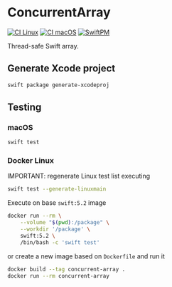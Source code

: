 # ConcurrentArray

[![CI Linux](https://github.com/horothesun/ConcurrentArray/workflows/CI%20Linux/badge.svg)](https://github.com/horothesun/ConcurrentArray/blob/master/.github/workflows/ci-linux.yml)
[![CI macOS](https://github.com/horothesun/ConcurrentArray/workflows/CI%20macOS/badge.svg)](https://github.com/horothesun/ConcurrentArray/blob/master/.github/workflows/ci-macos.yml)
[![SwiftPM](https://img.shields.io/badge/SwiftPM-Compatible-brightgreen.svg)](https://swift.org/package-manager/)

Thread-safe Swift array.

## Generate Xcode project

```bash
swift package generate-xcodeproj
```

## Testing

### macOS

```bash
swift test
```

### Docker Linux

IMPORTANT: regenerate Linux test list executing

```bash
swift test --generate-linuxmain
```

Execute on base `swift:5.2` image

```bash
docker run --rm \
    --volume "$(pwd):/package" \
    --workdir '/package' \
    swift:5.2 \
    /bin/bash -c 'swift test'
```

or create a new image based on `Dockerfile` and run it

```bash
docker build --tag concurrent-array .
docker run --rm concurrent-array
```
